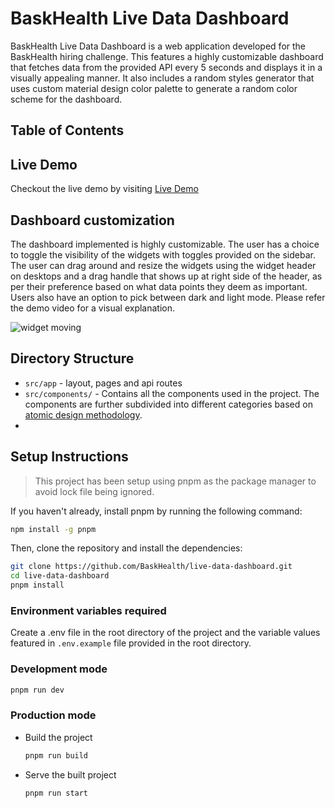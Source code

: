 # BaskHealth Live Data Dashboard

BaskHealth Live Data Dashboard is a web application developed for the BaskHealth hiring challenge. This features a highly customizable dashboard that fetches data from the provided API every 5 seconds and displays it in a visually appealing manner. It also includes a random styles generator that uses custom material design color palette to generate a random color scheme for the dashboard.

## Table of Contents

## Live Demo
Checkout the live demo by visiting [Live Demo](https://sudeep-bask-health.vercel.app/)

## Dashboard customization
The dashboard implemented is highly customizable. The user has a choice to toggle the visibility of the widgets with toggles provided on the sidebar. The user can drag around and resize the widgets using the widget header on desktops and a drag handle that shows up at right side of the header, as per their preference based on what data points they deem as important. Users also have an option to pick between dark and light mode. Please refer the demo video for a visual explanation.

![widget moving]('./screenshots/widget-move.png')

## Directory Structure
- `src/app` - layout, pages and api routes
- `src/components/` - Contains all the components used in the project. The components are further subdivided into different categories based on [atomic design methodology](https://atomicdesign.bradfrost.com/chapter-2/).
- 

## Setup Instructions

> This project has been setup using pnpm as the package manager to avoid lock file being ignored.

If you haven't already, install pnpm by running the following command:

```bash
npm install -g pnpm
```

Then, clone the repository and install the dependencies:

```bash
git clone https://github.com/BaskHealth/live-data-dashboard.git
cd live-data-dashboard
pnpm install
```

### Environment variables required 
Create a .env file in the root directory of the project and the variable values featured in `.env.example` file provided in the root directory.

### Development mode
```bash
pnpm run dev
```

### Production mode
- Build the project
  ```bash
  pnpm run build
  ```
- Serve the built project
  ```bash
  pnpm run start
  ```



